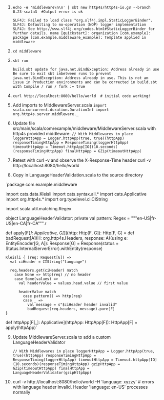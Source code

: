1. `echo -e 'middleware\n\n' | sbt new http4s/http4s-io.g8 --branch 0.23-scala3  #Output error is ok`

   `SLF4J: Failed to load class "org.slf4j.impl.StaticLoggerBinder".
   SLF4J: Defaulting to no-operation (NOP) logger implementation
   SLF4J: See http://www.slf4j.org/codes.html#StaticLoggerBinder for further details.
   name [quickstart]: organization [com.example]: package [com.example.middleware_example]:
   Template applied in middleware`

2. `cd middleware`
3. `sbt run`

   `build.sbt update for java.net.BindException: Address already in use
   Be sure to exit sbt inbetween runs to prevent java.net.BindException: Address already in use.
   This is not an issue in Production environments and can be corrected in build.sbt with Compile / run / fork := true`

4. `curl http://localhost:8080/hello/world  # initial code working!`

5. Add imports to MiddlewareServer.scala
   `import scala.concurrent.duration.DurationInt
   import org.http4s.server.middleware._`

6. Update file src/main/scala/com/example/middleware/MiddlewareServer.scala with http4s provided middleware:
   `// With Middlewares in place
   loggerHttpApp = Logger.httpApp(true, true)(httpApp)
   responseTimingHttpApp = ResponseTiming(loggerHttpApp)
   timeoutHttpApp = Timeout.httpApp[IO](10.seconds)(responseTimingHttpApp)
   finalHttpApp = GZip(timeoutHttpApp)`

7. Retest with curl -v and observe the X-Response-Time header curl -v http://localhost:8080/hello/world

8. Copy in LanguageHeaderValidation.scala to the source directory

`package com.example.middleware

import cats.data.Kleisli
import cats.syntax.all.*
import cats.Applicative
import org.http4s.*
import org.typelevel.ci.CIString

import scala.util.matching.Regex

object LanguageHeaderValidator:
  private val pattern: Regex = """en-US|fr-US|en-CA|fr-CA""".r

  def apply[F[_]: Applicative, G[_]](http: Http[F, G]): Http[F, G] =
    def badRequest[A](H: org.http4s.Headers, response: A)(using e: EntityEncoder[G, A]): Response[G] =
      Response(status = Status.InternalServerError).withEntity(response)

    Kleisli { (req: Request[G]) =>
      val ciHeader = CIString("language")

      req.headers.get(ciHeader) match
        case None => http(req) // no header
        case Some(values) =>
          val headerValue = values.head.value // first value

          headerValue match
            case pattern() => http(req)
            case _ =>
              val message = s"$ciHeader header invalid"
              badRequest(req.headers, message).pure[F]
    }

  def httpApp[F[_]: Applicative](httpApp: HttpApp[F]): HttpApp[F] =
    apply(httpApp)`

9. Update MiddlewareServer.scala to add a custom LanguageHeaderValidator

   `// With Middlewares in place
   loggerHttpApp = Logger.httpApp(true, true)(httpApp)
   responseTimingHttpApp = ResponseTiming(loggerHttpApp)
   timeoutHttpApp = Timeout.httpApp[IO](10.seconds)(responseTimingHttpApp)
   gzipHttpApp = GZip(timeoutHttpApp)
   finalHttpApp = LanguageHeaderValidator(gzipHttpApp)`

10. curl -v http://localhost:8080/hello/world -H 'language: xyzzy'  # errors with language header invalid.  Header 'language: en-US' processes normally
